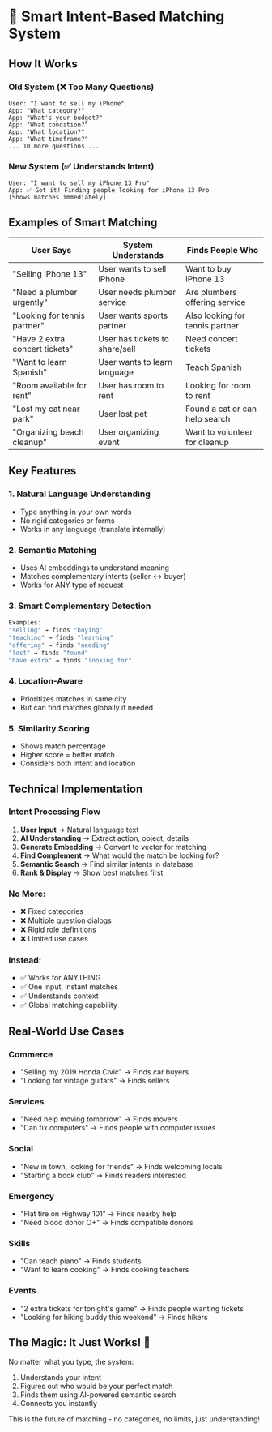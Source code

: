 # 🧠 Smart Intent-Based Matching System

## How It Works

### Old System (❌ Too Many Questions)
```
User: "I want to sell my iPhone"
App: "What category?"
App: "What's your budget?"
App: "What condition?"
App: "What location?"
App: "What timeframe?"
... 10 more questions ...
```

### New System (✅ Understands Intent)
```
User: "I want to sell my iPhone 13 Pro"
App: ✅ Got it! Finding people looking for iPhone 13 Pro
[Shows matches immediately]
```

## Examples of Smart Matching

| User Says | System Understands | Finds People Who |
|-----------|-------------------|------------------|
| "Selling iPhone 13" | User wants to sell iPhone | Want to buy iPhone 13 |
| "Need a plumber urgently" | User needs plumber service | Are plumbers offering service |
| "Looking for tennis partner" | User wants sports partner | Also looking for tennis partner |
| "Have 2 extra concert tickets" | User has tickets to share/sell | Need concert tickets |
| "Want to learn Spanish" | User wants to learn language | Teach Spanish |
| "Room available for rent" | User has room to rent | Looking for room to rent |
| "Lost my cat near park" | User lost pet | Found a cat or can help search |
| "Organizing beach cleanup" | User organizing event | Want to volunteer for cleanup |

## Key Features

### 1. **Natural Language Understanding**
- Type anything in your own words
- No rigid categories or forms
- Works in any language (translate internally)

### 2. **Semantic Matching**
- Uses AI embeddings to understand meaning
- Matches complementary intents (seller ↔ buyer)
- Works for ANY type of request

### 3. **Smart Complementary Detection**
```javascript
Examples:
"selling" → finds "buying"
"teaching" → finds "learning"
"offering" → finds "needing"
"lost" → finds "found"
"have extra" → finds "looking for"
```

### 4. **Location-Aware**
- Prioritizes matches in same city
- But can find matches globally if needed

### 5. **Similarity Scoring**
- Shows match percentage
- Higher score = better match
- Considers both intent and location

## Technical Implementation

### Intent Processing Flow
1. **User Input** → Natural language text
2. **AI Understanding** → Extract action, object, details
3. **Generate Embedding** → Convert to vector for matching
4. **Find Complement** → What would the match be looking for?
5. **Semantic Search** → Find similar intents in database
6. **Rank & Display** → Show best matches first

### No More:
- ❌ Fixed categories
- ❌ Multiple question dialogs
- ❌ Rigid role definitions
- ❌ Limited use cases

### Instead:
- ✅ Works for ANYTHING
- ✅ One input, instant matches
- ✅ Understands context
- ✅ Global matching capability

## Real-World Use Cases

### Commerce
- "Selling my 2019 Honda Civic" → Finds car buyers
- "Looking for vintage guitars" → Finds sellers

### Services
- "Need help moving tomorrow" → Finds movers
- "Can fix computers" → Finds people with computer issues

### Social
- "New in town, looking for friends" → Finds welcoming locals
- "Starting a book club" → Finds readers interested

### Emergency
- "Flat tire on Highway 101" → Finds nearby help
- "Need blood donor O+" → Finds compatible donors

### Skills
- "Can teach piano" → Finds students
- "Want to learn cooking" → Finds cooking teachers

### Events
- "2 extra tickets for tonight's game" → Finds people wanting tickets
- "Looking for hiking buddy this weekend" → Finds hikers

## The Magic: It Just Works! 🎯

No matter what you type, the system:
1. Understands your intent
2. Figures out who would be your perfect match
3. Finds them using AI-powered semantic search
4. Connects you instantly

This is the future of matching - no categories, no limits, just understanding!